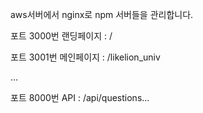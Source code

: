 aws서버에서 nginx로 npm 서버들을 관리합니다.


포트 3000번 랜딩페이지 : /

포트 3001번 메인페이지 : /likelion_univ

...

포트 8000번 API : /api/questions...